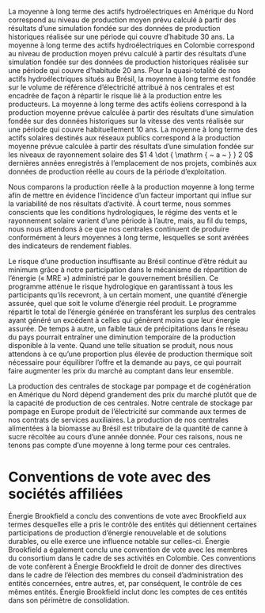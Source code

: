 La moyenne à long terme des actifs hydroélectriques en Amérique du Nord correspond au niveau de production moyen prévu calculé à partir des résultats d’une simulation fondée sur des données de production historiques réalisée sur une période qui couvre d’habitude 30 ans. La moyenne à long terme des actifs hydroélectriques en Colombie correspond au niveau de production moyen prévu calculé à partir des résultats d’une simulation fondée sur des données de production historiques réalisée sur une période qui couvre d’habitude 20 ans. Pour la quasi-totalité de nos actifs hydroélectriques situés au Brésil, la moyenne à long terme est fondée sur le volume de référence d’électricité attribué à nos centrales et est encadrée de façon à répartir le risque lié à la production entre les producteurs. La moyenne à long terme des actifs éoliens correspond à la production moyenne prévue calculée à partir des résultats d’une simulation fondée sur des données historiques sur la vitesse des vents réalisée sur une période qui couvre habituellement 10 ans. La moyenne à long terme des actifs solaires destinés aux réseaux publics correspond à la production moyenne prévue calculée à partir des résultats d’une simulation fondée sur les niveaux de rayonnement solaire des $1 4 \dot { \mathrm { ~ a ~ } } 2 0$ dernières années enregistrés à l’emplacement de nos projets, combinés aux données de production réelle au cours de la période d’exploitation.  

Nous comparons la production réelle à la production moyenne à long terme afin de mettre en évidence l’incidence d’un facteur important qui influe sur la variabilité de nos résultats d’activité. À court terme, nous sommes conscients que les conditions hydrologiques, le régime des vents et le rayonnement solaire varient d’une période à l’autre, mais, au fil du temps, nous nous attendons à ce que nos centrales continuent de produire conformément à leurs moyennes à long terme, lesquelles se sont avérées des indicateurs de rendement fiables.  

Le risque d’une production insuffisante au Brésil continue d’être réduit au minimum grâce à notre participation dans le mécanisme de répartition de l’énergie (« MRE ») administré par le gouvernement brésilien. Ce programme atténue le risque hydrologique en garantissant à tous les participants qu’ils recevront, à un certain moment, une quantité d’énergie assurée, quel que soit le volume d’énergie réel produit. Le programme répartit le total de l’énergie générée en transférant les surplus des centrales ayant généré un excédent à celles qui génèrent moins que leur énergie assurée. De temps à autre, un faible taux de précipitations dans le réseau du pays pourrait entraîner une diminution temporaire de la production disponible à la vente. Quand une telle situation se produit, nous nous attendons à ce qu’une proportion plus élevée de production thermique soit nécessaire pour équilibrer l’offre et la demande au pays, ce qui pourrait faire augmenter les prix du marché au comptant dans leur ensemble.  

La production des centrales de stockage par pompage et de cogénération en Amérique du Nord dépend grandement des prix du marché plutôt que de la capacité de production de ces centrales. Notre centrale de stockage par pompage en Europe produit de l’électricité sur commande aux termes de nos contrats de services auxiliaires. La production de nos centrales alimentées à la biomasse au Brésil est tributaire de la quantité de canne à sucre récoltée au cours d’une année donnée. Pour ces raisons, nous ne tenons pas compte d’une moyenne à long terme pour ces centrales.  

# Conventions de vote avec des sociétés affiliées  

Énergie Brookfield a conclu des conventions de vote avec Brookfield aux termes desquelles elle a pris le contrôle des entités qui détiennent certaines participations de production d’énergie renouvelable et de solutions durables, ou elle exerce une influence notable sur celles-ci. Énergie Brookfield a également conclu une convention de vote avec les membres du consortium dans le cadre de ses activités en Colombie. Ces conventions de vote confèrent à Énergie Brookfield le droit de donner des directives dans le cadre de l’élection des membres du conseil d’administration des entités concernées, entre autres, et, par conséquent, le contrôle de ces mêmes entités. Énergie Brookfield inclut donc les comptes de ces entités dans son périmètre de consolidation.  